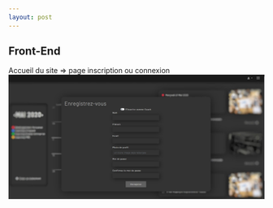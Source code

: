 ```yaml
---
layout: post
---
```


## Front-End

Accueil du site => page inscription ou connexion
![register](images/register.jpg)

